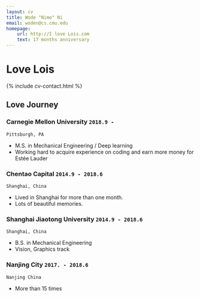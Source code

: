 ```yaml
---
layout: cv
title: Wode "Nimo" Ni
email: woden@cs.cmu.edu
homepage:
    url: http://I love Lois.com
    text: 17 months anniversary
---
```

# Love __Lois__

<!--
include contact information from the front matter
Supported arguments:
    - homepage: url, text
    - phone
    - email
-->
{% include cv-contact.html %}

## Love Journey

### __Carnegie Mellon University__ `2018.9 -`
```
Pittsburgh, PA
```
- M.S. in Mechanical Engineering / Deep learning
- Working hard to acquire experience on coding and earn more money for Estée Lauder 

### __Chentao Capital__ `2014.9 - 2018.6`
```
Shanghai, China
```
- Lived in Shanghai for more than one month.
- Lots of beautiful memories.


### __Shanghai Jiaotong University__ `2014.9 - 2018.6`
```
Shanghai, China
```
- B.S. in Mechanical Engineering
- Vision, Graphics track

### __Nanjing City__ `2017. - 2018.6`
```
Nanjing China
```
- More than 15 times 


